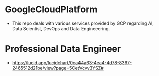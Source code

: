 # GoogleCloudPlatform

* This repo deals with various services provided by GCP regarding AI, Data Scientist, DevOps and Data Engineeering.

# Professional Data Engineer

* https://lucid.app/lucidchart/0ca44a63-4ea4-4d78-8367-2465512d21be/view?page=5CetVcvv3YSZ#
